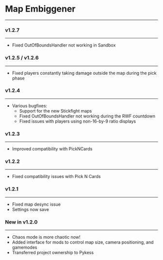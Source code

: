 # Map Embiggener
-------------------

### v1.2.7
----------

- Fixed OutOfBoundsHandler not working in Sandbox

### v1.2.5 / v1.2.6
----------

- Fixed players constantly taking damage outside the map during the pick phase

### v1.2.4
----------

- Various bugfixes:
    - Support for the new Stickfight maps
    - Fixed OutOfBoundsHandler not working during the RWF countdown
    - Fixed issues with players using non-16-by-9 ratio displays

### v1.2.3
----------

- Improved compatibility with PickNCards

### v1.2.2
----------

- Fixed compatibility issues with Pick N Cards

### v1.2.1
----------

- Fixed map desync issue
- Settings now save

### New in v1.2.0
-----------------

- Chaos mode is more chaotic now!
- Added interface for mods to control map size, camera positioning, and gamemodes
- Transferred project ownership to Pykess

